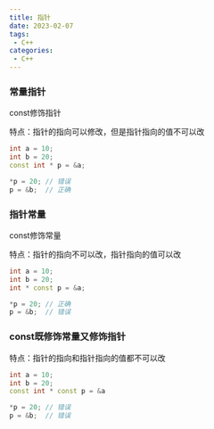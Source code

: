 ```yaml
---
title: 指针
date: 2023-02-07
tags:
 - C++
categories:
 - C++
---
```


### 常量指针

const修饰指针

特点：指针的指向可以修改，但是指针指向的值不可以改

```cpp
int a = 10;
int b = 20;
const int * p = &a;

*p = 20; // 错误
p = &b;  // 正确
```

### 指针常量

const修饰常量

特点：指针的指向不可以改，指针指向的值可以改

```cpp
int a = 10;
int b = 20;
int * const p = &a;

*p = 20; // 正确
p = &b;  // 错误
```

### const既修饰常量又修饰指针

特点：指针的指向和指针指向的值都不可以改

```cpp
int a = 10;
int b = 20;
const int * const p = &a

*p = 20; // 错误
p = &b;  // 错误
```



